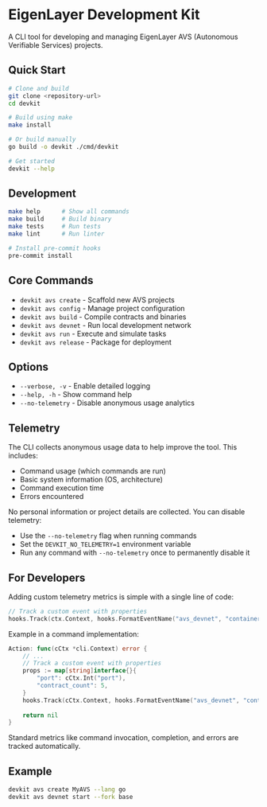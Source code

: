 # EigenLayer Development Kit

A CLI tool for developing and managing EigenLayer AVS (Autonomous Verifiable Services) projects.

## Quick Start

```bash
# Clone and build
git clone <repository-url>
cd devkit

# Build using make
make install

# Or build manually
go build -o devkit ./cmd/devkit

# Get started
devkit --help
```

## Development

```bash
make help      # Show all commands
make build     # Build binary
make tests     # Run tests
make lint      # Run linter

# Install pre-commit hooks
pre-commit install
```

## Core Commands

- `devkit avs create` - Scaffold new AVS projects
- `devkit avs config` - Manage project configuration
- `devkit avs build` - Compile contracts and binaries
- `devkit avs devnet` - Run local development network
- `devkit avs run` - Execute and simulate tasks
- `devkit avs release` - Package for deployment

## Options

- `--verbose, -v` - Enable detailed logging
- `--help, -h` - Show command help
- `--no-telemetry` - Disable anonymous usage analytics

## Telemetry

The CLI collects anonymous usage data to help improve the tool. This includes:
- Command usage (which commands are run)
- Basic system information (OS, architecture)
- Command execution time
- Errors encountered

No personal information or project details are collected. You can disable telemetry:
- Use the `--no-telemetry` flag when running commands
- Set the `DEVKIT_NO_TELEMETRY=1` environment variable
- Run any command with `--no-telemetry` once to permanently disable it

## For Developers

Adding custom telemetry metrics is simple with a single line of code:

```go
// Track a custom event with properties
hooks.Track(ctx.Context, hooks.FormatEventName("avs_devnet", "containers_up"), props)
```

Example in a command implementation:

```go
Action: func(cCtx *cli.Context) error {
    // ... 
    // Track a custom event with properties
    props := map[string]interface{}{
        "port": cCtx.Int("port"),
        "contract_count": 5,
    }
    hooks.Track(cCtx.Context, hooks.FormatEventName("avs_devnet", "containers_up"), props)
    
    return nil
}
```

Standard metrics like command invocation, completion, and errors are tracked automatically.

## Example

```bash
devkit avs create MyAVS --lang go
devkit avs devnet start --fork base
```
